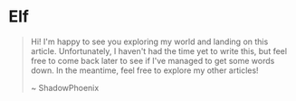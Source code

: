 # Elf

> Hi! I'm happy to see you exploring my world and landing on this article. Unfortunately, I haven't had the time yet to write this, but feel free to come back later to see if I've managed to get some words down. In the meantime, feel free to explore my other articles!
>
> ~ ShadowPhoenix